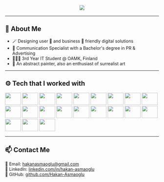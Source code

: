 <h1 align="center">
  <img src="https://readme-typing-svg.herokuapp.com?font=Fira+Code&duration=2000&color=F75C7E&center=true&vCenter=true&width=500&height=50&lines=Welcome+to+my+Profile!+👋" />
</h1>

---

## 🎨 **About Me**

- 🪄 Designing user 🙂 and business 💸 friendly digital solutions  
- 💬 Communication Specialist with a Bachelor's degree in PR & Advertising  
- 👨🏻‍🎓 3rd Year IT Student @ OAMK, Finland  
- 🎨 An abstract painter, also an enthusiast of surrealist art  

---

## ⚙️ **Tech that I worked with**  

<p align="center">
  <style>
    @keyframes slide {
      0% { transform: translateX(100%); }
      100% { transform: translateX(-100%); }
    }

    .tech-slider {
      display: flex;
      animation: slide 10s linear infinite;
    }
  </style>

  <div class="tech-slider">
    <img src="https://cdn.jsdelivr.net/gh/devicons/devicon/icons/html5/html5-original.svg" height="40" width="52" />
    <img src="https://cdn.jsdelivr.net/gh/devicons/devicon/icons/css3/css3-original.svg" height="40" width="52" />
    <img src="https://cdn.jsdelivr.net/gh/devicons/devicon/icons/javascript/javascript-original.svg" height="40" width="52" />
    <img src="https://cdn.jsdelivr.net/gh/devicons/devicon/icons/python/python-original.svg" height="40" width="52" />
    <img src="https://cdn.jsdelivr.net/gh/devicons/devicon/icons/java/java-original.svg" height="40" width="52" />
    <img src="https://cdn.jsdelivr.net/gh/devicons/devicon/icons/typescript/typescript-original.svg" height="40" width="52" />
    <img src="https://cdn.jsdelivr.net/gh/devicons/devicon/icons/react/react-original.svg" height="40" width="52" />
    <img src="https://cdn.jsdelivr.net/gh/devicons/devicon/icons/nextjs/nextjs-original.svg" height="40" width="52" />
    <img src="https://cdn.jsdelivr.net/gh/devicons/devicon/icons/tailwindcss/tailwindcss-original.svg" height="40" width="52" />
    <img src="https://cdn.jsdelivr.net/gh/devicons/devicon/icons/nodejs/nodejs-original.svg" height="40" width="52" />
    <img src="https://cdn.jsdelivr.net/gh/devicons/devicon/icons/mysql/mysql-original.svg" height="40" width="52" />
    <img src="https://cdn.jsdelivr.net/gh/devicons/devicon/icons/mongodb/mongodb-original.svg" height="40" width="52" />
    <img src="https://cdn.jsdelivr.net/gh/devicons/devicon/icons/googlecloud/googlecloud-original.svg" height="40" width="52" />
    <img src="https://cdn.jsdelivr.net/gh/devicons/devicon/icons/amazonwebservices/amazonwebservices-original.svg" height="40" width="52" />
    <img src="https://cdn.jsdelivr.net/gh/devicons/devicon/icons/git/git-original.svg" height="40" width="52" />
    <img src="https://cdn.jsdelivr.net/gh/devicons/devicon/icons/github/github-original.svg" height="40" width="52" />
    <img src="https://cdn.jsdelivr.net/gh/devicons/devicon/icons/linux/linux-original.svg" height="40" width="52" />
    <img src="https://cdn.jsdelivr.net/gh/devicons/devicon/icons/azure/azure-original.svg" height="40" width="52" />
    <img src="https://cdn.jsdelivr.net/gh/devicons/devicon/icons/figma/figma-original.svg" height="40" width="52" />
    <img src="https://cdn.jsdelivr.net/gh/devicons/devicon/icons/photoshop/photoshop-plain.svg" height="40" width="52" />
    <img src="https://cdn.jsdelivr.net/gh/devicons/devicon/icons/illustrator/illustrator-plain.svg" height="40" width="52" />
  </div>
</p>

---

## 📫 **Contact Me**  

📧 Email: hakanasmaoglu@gmail.com  
🔗 LinkedIn: [linkedin.com/in/hakan-asmaoglu](https://www.linkedin.com/in/hakan-asmaoglu)  
🐙 GitHub: [github.com/Hakan-Asmaoglu](https://github.com/Hakan-Asmaoglu)  

